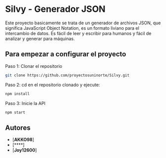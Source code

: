 # Silvy - Generador JSON

Este proyecto basicamente se trata de un generador de archivos JSON, que significa JavaScript Object Notation, es un formato liviano para el intercambio de datos. Es fácil de leer y escribir para humanos y fácil de analizar y generar para máquinas.

## Para empezar a configurar el proyecto

Paso 1: Clonar el repositorio

```bash
git clone https://github.com/proyectosuninorte/Silvy.git
```

Paso 2: cd en el repositorio clonado y ejecute:

```bash
npm install
```

Paso 3: Inicie la API

```bash
npm start
```

## Autores

- [**AKKO98**]
- [****]
- [**Joy12600**]
